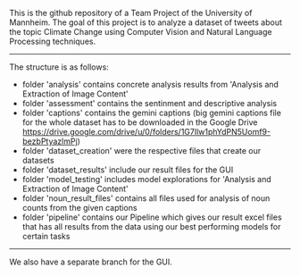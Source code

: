 This is the github repository of a Team Project of the University of Mannheim.
The goal of this project is to analyze a dataset of tweets about the topic Climate Change using Computer Vision and Natural Language Processing techniques.
___________________________________________________________________________________________________________________________________________________________
The structure is as follows:
- folder 'analysis' contains concrete analysis results from 'Analysis and Extraction of Image Content'
- folder 'assessment' contains the sentinment and descriptive analysis
- folder 'captions' contains the gemini captions (big gemini captions file for the whole dataset has to be downloaded in the Google Drive https://drive.google.com/drive/u/0/folders/1G7Ilw1phYdPN5Uomf9-bezbPtyazlmPj)
- folder 'dataset_creation' were the respective files that create our datasets
- folder 'dataset_results' include our result files for the GUI
- folder 'model_testing' includes model explorations for 'Analysis and Extraction of Image Content'
- folder 'noun_result_files' contains all files used for analysis of noun counts from the given captions 
- folder 'pipeline' contains our Pipeline which gives our result excel files that has all results from the data using our best performing models for certain tasks
___________________________________________________________________________________________________________________________________________________________
We also have a separate branch for the GUI.
